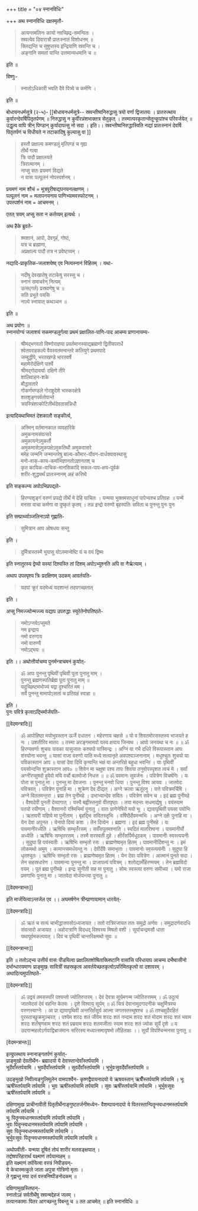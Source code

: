 +++
title = "०४ स्नानविधिः"

+++
अथ स्नानविधिः दक्षस्मृतौ- 

> अत्यन्तमलिनः कायो नवच्छिद्र-समन्वितः ।  
  स्रवत्येव दिवारात्रौ प्रातःस्नातं विशोधनम् ॥   
  क्लिद्यन्ति च सुषुप्तस्य इन्द्रियाणि स्रवन्ति च ।  
  अङ्गानि समतां यान्ति उत्तमान्यधमानि च ॥   

इति ॥ 

विष्णुः- 

> स्नातोऽधिकारी भवति दैवे पित्र्ये च कर्मणि ।  

इति ॥ 

बोधायनधर्मसूत्रे (२-५)- 
[[बोधायनधर्मसूत्रे--  स्रवन्तीष्वनिरुद्धासु त्रयो वर्णा द्विजातयः । प्रातरुत्थाय कुर्वारन्देवर्षिपितृतर्पणम् ॥ निरुद्धासु न कुर्वीरन्नंशभाक्तत्र सेतुकृत् । तस्मात्परकृतान्सेतून्कूपांश्च परिवर्जयेत् ॥ उद्धृत्य वापि त्रीन् पिण्डान् कुर्यादापत्सु नो सदा । इति।। स्रवन्तीष्वनिरुद्धास्विति नद्यां प्रातःस्नानं देवर्षि पितृतर्पणं च विधीयते न तटाकादिषु कुल्यासु वा  ]] 


> हस्तौ प्रक्षाल्य 
> कमण्डलुं मृत्पिण्डं च गृह्य  
> तीर्थे गत्वा  
> त्रिः पादौ प्रक्षालयते  
> त्रिरात्मानम् ।  
> नाप्सु सतः प्रयमणं विद्यते  
> न वासः पल्पूलनं नोपस्पर्शनम् । 

प्रयमणं नाम शौचं = मूत्रपुरीषाद्यपनयनलक्षणम् ।  
पल्पूलनं नाम = मलापनयनाय पाणिभ्यामवस्फोटनम् ।  
उपस्पर्शनं नाम = आचमनम् । 

एतत् त्रयम् अप्सु सता न कर्तव्यम् इत्यर्थः । 

अथ हैके ब्रुवते- 

> श्मशानं, आपो, देवगृहंं, गोष्ठं,   
> यत्र च ब्राह्मणा,  
> अप्रक्षाल्य पादौ तत्र न प्रवेष्टव्यम् ।  

नद्यादि-प्राकृतिक-जलाशयेष्व् एव नित्यस्नानं विहितम् । यथा- 

> नदीषु देवखातेषु 
> तटाकेषु सरस्सु च ।  
> स्नानं समाचरेन्  नित्यम्  
> उत्स(गर्त) प्रस्रवणेषु च ॥  
> सति प्रभूते पयसि  
> नाल्पे स्नायात् कथञ्चन ॥  

इति ॥


अथ प्रयोगः ॥  
स्नानयोग्यं जलाशयं सकमण्डलुर्गत्वा प्रथमं प्रक्षालित-पाणि-पाद आचम्य  प्राणानायम्य-  

> श्रीमद्भगवतो विष्णोराज्ञया प्रवर्तमानस्याद्यब्रह्मणो द्वितीयपरार्धे   
> श्वेतवराहकल्पे वैवस्वतमन्वन्तरे कलियुगे प्रथमपादे  
> जम्बुद्धीपे, भरतखण्डे भारतवर्षे    
> महामेरोर्दक्षिणे पार्श्वे   
> श्रीमद्गोदावर्याः दक्षिणे तीरे  
> शालिवाहन-शके  
> बौद्धावतारे  
> गोकर्णमण्डले गोराष्ट्रदेशे भास्करक्षेत्रे  
> शतशृङ्गपर्वतोपान्ते  
> त्रयस्त्रिंशत्कोटितीर्थदेवतासन्निधौ      

इत्यादियथाभिमतं देशकालौ सङ्कीर्त्य, 

> अस्मिन् वर्तमानकाल व्यवहारिके  
> अमुकनामसंवत्सरे  
> अमुकायनेऽमुकर्तौ  
> अमुकमासेऽमुकपक्षेऽमुकतिथौ अमुकवासरे  
> ममेह जन्मनि जन्मान्तरेषु 
> बाल्य-कौमार-यौवन-वार्धक्यावस्थासु  
> मनो-वाक्-काय-कर्माभिज्ञानतोऽज्ञानतश् च  
> कृत कायिक-वाचिक-मानसिकादि सकल-पाप-क्षय-पूर्वकं  
> शरीर-शुद्ध्यर्थं प्रातःस्नानम् अहं करिष्ये   

इति सङ्कल्प्य अपोऽभिप्रपद्यते- 

> हिरण्यशृङ्गं वरुणं प्रपद्ये तीर्थे मे देहि याचितः । यन्मया भुक्तमसाधूनां पापेभ्यश्च प्रतिग्रहः ॥ यन्मे मनसा वाचा कर्मणा वा दुष्कृतं कृतम् । तन्न इन्द्रो वरुणो बृहस्पतिः सविता च पुनन्तु पुनः पुनः   
> 
इति सम्प्रार्थ्याञ्जलिनाऽपो गृह्णाति- 

> सुमित्रान आप ओषधयः सन्तु  

इति । 

> दुर्मित्रास्तस्मै भूयासु योऽस्मान्वेष्टि यं च वयं द्विष्मः   

इति स्नातुरस्य द्वेष्यो यस्यां दिश्यस्ति तां दिशम् अपोऽभ्युश्नति अपि वा नैर्ऋत्याम् । 

अथाप उपस्पृश्य त्रिः प्रदक्षिणम् उदकम् आवर्तयति- 

> यदपां क्रूरं यदमेध्यं यदशान्तं तदपगच्छतात् 

इति । 

अप्सु निमज्ज्योन्मज्ज्य 
यद्याप उपरुद्धाः स्युरेतेनोपतिष्ठते- 

> नमोऽग्नयेऽप्सुमते  
> नम इन्द्राय  
> नमो वरुणाय  
> नमो वारुण्यै  
> नमोऽद्भयः ॥ 

इति ।। अथोत्तीर्याचम्य पुनर्मन्त्राचमनं कुर्यात्- 

> ॐ आपः पुनन्तु पृथिवीं पृथिवी पूता पुनातु माम्  ।  
> पुनन्तु ब्रह्मणस्पतिर्ब्रह्म पूता  पुनातु माम् ॥  
> यदुच्छिष्टमभोज्यं यद्वा दुश्चरितं मम ।  
> सर्वे पुनन्तु मामापोऽसतां च प्रतिग्रहं स्वाहा ॥    

इति ।  
पुनः पवित्रे कृत्वाऽद्भिर्मार्जयति-   

[[वेदमन्त्रादिः]]


 > ॐ आपोहिष्ठा मयोभुवस्तान ऊर्जे दधातन । महेरणाय चक्षसे ॥ यो व शिवतमोरसस्तस्य भाजयते ह नः । उशतीरिव मातरः ॥ तस्मा अरङ्गमामवो यस्य क्षयाय जिन्वथ । आपो जनयथा च नः ॥ ॥ ॐ हिरण्यवर्णाः शुचयः पावका यासुजातः कश्यपो यास्विन्द्रः । अग्निं या गभै दधिरे विरूपास्तान आपः शंस्योना भवन्तु ॥  यासां राजा वरुणो याति मध्ये सत्यानृते अवपश्यञ्जनानाम् । मधुश्चुतः शुचयो याः पविकास्तान आप ॥ यासां देवा दिवि कृण्वन्ति भक्षं या अन्तरिक्षे बहुधा भवन्ति । याः पृथिवीं पयसोन्दन्ति शुक्रास्तान आप० ॥ शिवेन मा चक्षुषा पश्य तापः शिवया तनुवोपस्पृशत त्वचं मे । सर्वां अग्नींरप्सुषदो हुवेवो मयि वर्चो बलमोजो निधत्त ॥ ॥ ॐ पवमानः सुवर्जनः । पवित्रेण विचर्षणिः । यः पोता स पुनातु मा । पुनन्तु मा देवजनाः । पुनन्तु मनवो धिया । पुनन्तु विश्व आयवः । जातवेदः पवित्रवत् । पवित्रेण पुनाहि मा । शुक्रेण देव दीद्यत् । अग्ने क्रत्वा ऋतूंरनु । यत्ते पवित्रमर्चिषि । अग्ने विततमन्त॒रा । ब्रह्म तेन पुनीमहे । उभाभ्यान्देव सवितः । पवित्रेण सवेन च । इदं ब्रह्म पुनीमहे । वैश्वदेवी पुनती देव्यागात् । यस्यै बह्वीस्तनुवो वीतपृष्ठाः । तया मदन्तः सधमाद्येषु । वयंस्याम पतयो रयीणाम् । वैश्वानरो रश्मिभिर्मा पुनातु । वातः प्राणेनेषिरो मयो भूः । द्यावापृथिवी पयसा पयोभिः । ऋतावरी यज्ञिये मा पुनीताम् । बृहद्भिः सवितस्तृभिः । वर्षिष्ठैर्देवमन्मभिः । अग्ने दक्षैः पुनाहि मा । येन देवा अपुनत । येनापो दिव्यं कशः । तेन दिव्येन । ब्रह्मणा । इदं ब्रह्म पुनीमहे । यः पावमानीरध्येति । ऋषिभिः सम्भृतंँरसम् । सर्वँसपूतमश्नाति । स्वदितं मातरिश्वना । पावमानीर्यो अध्येति । ऋषिभिः सम्भृतरसम् । तस्मै सरस्वती दुहे । क्षीरँसर्पिर्मधूदकम् । पावमानीः स्वस्त्ययनीः । सुदुघा हि पय॑स्वतीः । ऋषिभिः सम्भृतो रसः । ब्राह्मणेष्वमृत हितम् । पावमानीर्दिशन्तु नः । इमं लोकमथो अमुम् । कामान्त्समर्धयन्तु नः । देवीर्देवैः समाभृताः । पावमानोः स्व॒स्त्यय॑नीः । सुदुघा हि धृतश्चुतः । ऋषिभिः सम्भृतो रसः । ब्राह्मणेष्वमृत हितम् । येन देवाः पवित्रेण । आत्मानं पुनते सदा । तेन सहस्रधारेण । पावमान्यः पुनन्तु मा । प्राजापत्यं पवित्रम् । शतोद्यामँहिरण्मयम् । तेन ब्रह्मविदो वयम् । पूतं ब्रह्म पुनीमहे । इन्द्रः सुनीती सह मा पुनातु । सोमः स्वस्त्या वरुणः समीच्या । यमो राजा प्रमणाभिः पुनातु मा । जातवेदा मोर्जयन्त्या पुनातु ॥


[[वेदमन्त्रान्तः]]

इति मार्जयित्वाऽन्तर्जल एव ।। 
अघमर्षणेन त्रीन्प्राणायामान् धारयेत्- 

[[वेदमन्त्रादिः]]


>  ॐ ऋतं च सत्यं चाभीद्धात्तपसोऽध्यजायत । ततो रात्रिरजायत ततः समुद्रो अर्णवः । समुद्रादर्णवादधि संवत्सरो अजायत । अहोरात्राणि विदधद्  विश्वस्य मिषतो वशी । सूर्याचन्द्रमसौ धाता  यथापूर्वमकल्पयत् । दिवं च पृथिवीं चान्तरिक्षमथो सुवः ॥  


[[वेदमन्त्रान्तः]]

इति ॥ ततोऽद्भ्य उत्तीर्य वासः पीडयित्वा प्रक्षालितशोषिताक्लिष्टानि वासांसि परिधायाप आचम्य दर्भेष्वासीनो दर्भान्धारयमाणः प्राङ्मुखः सावित्रीं सहस्रकृत्व आवर्तयेच्छतकृत्वोऽपरिमितकृत्वो वा दशावरम् । अथादित्यमुपतिष्ठते- 

[[वेदमन्त्रादिः]]


 > ॐ उद्वयं तमसस्परि पश्यन्तो ज्योतिरुत्तरम् । देवं देवत्रा सूर्यमगन्म ज्योतिरुत्तमम् । ॐ उदुत्यं जातवेदसं देवं वहन्ति केतवः । दृशे विश्वाय॒ सूर्यम् ॥ ॐ चित्रं देवानामुदगादनीकं चक्षुर्मित्रस्य वरुणस्याग्नेः । आ प्रा द्यावापृथिवी अन्तरिक्षँसूर्य आत्मा जगतस्तस्थुषश्च ॥ ॐ तश्चक्षुर्देवहितं पुरस्ताच्छुक्रमुञ्चरत् । पश्येम शरदः शतं जीवेम शरदः शतं नन्दाम शरदः शतं मोदाम शरदः शतं भवाम शरदः शतँश्रृणवाम शरदः शतं प्रब्रवाम शरदः शतमजीताः स्याम शरदः शतं ज्योक सूर्ये दृशे ॥ य उदगान्महतोऽर्णवाद्विभ्राज॑मानः सरिरस्य मध्यात्समावृषभो लौहिताक्षः ।। सूर्यो विपश्चिन्मनसा पुनातु ॥   


[वेदमन्त्रान्तः]]

 इत्युपस्थाय स्नानाङ्गतर्पणं कुर्यात्-  
 प्राङ्मुखो देवतीर्थेन- ब्रह्मादयो ये देवास्तान्देवाँस्तर्पयामि ।  
 भूर्देवाँस्तर्पयामि । भुवर्देवाँस्तर्पयामि । सुवर्देवाँस्तर्पयामि । भूर्भुवःसुवर्देवाँस्तर्पयामि ॥  

 उदङ्मुखो निवीत्यङ्गुलिमूलेन वामपार्श्वेन- कृष्णद्वैपायनादयो ये ऋषयस्तान्  ऋषीँस्तर्पयामि तर्पयामि । भूः ऋषींस्तर्पयामि तर्पयामि । भुवः ऋषींस्तर्पयामि तर्पयामि । सुवः ऋषींस्तर्पयामि तर्पयामि । भूर्भुवःसुवः ऋषींस्तर्पयामि तर्पयामि ॥  

 दक्षिणामुखः प्राचीनावीती पितृतीर्थेनाङ्गुष्टतर्जनीमध्येन- वैशम्पायनादयो ये पितरस्तान्पितॄन्स्वधानमस्तर्पयामि तर्पयामि तर्पयामि ।  
 भूः पितॄन्स्वधानमस्तर्पयामि तर्पयामि तर्पयामि ।  
 भुवः पितॄन्स्वधानमस्तर्पयामि तर्पयामि तर्पयामि ।  
 सुवः पितॄन्स्वधानमस्तर्पयामि तर्पयामि ।  
 भूर्भुवःसुवः पितॄन्स्वधानमस्तर्पयामि तर्पयामि तर्पयामि ॥  

 अथोपवीती- यन्मया दूषितं तोयं शारीर मलसङ्क्षयात् ।  
 तद्दोषपरिहारार्थं यक्ष्माणं तर्पयाम्यहम् ॥  
 इति यक्ष्माणं तर्पयित्वा वस्त्रं निपीडयन्-  
 ये केचास्मत्कुले जाता अपुत्रा गोत्रिणो मृताः ।  
 ते गृह्णन्तु मया दत्तं वस्त्रनिष्पीडनोदकम् ॥  
 
 दक्षिणामुखस्तिष्ठन्-  
 स्नातोऽहं सर्वतीर्थेषु स्रवन्मद्देहजं जलम् ।  
 तत्पानकामाः पितर आगच्छन्तु पिबन्तु च ॥  तत आचमेत् ॥ इति स्नानविधिः ॥

